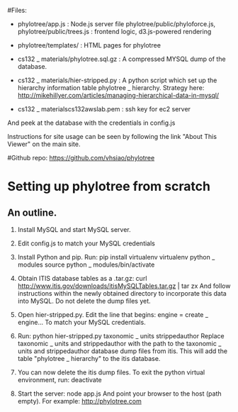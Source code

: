 #Files:
* phylotree/app.js : Node.js server file
phylotree/public/phyloforce.js, phylotree/public/trees.js : frontend logic, d3.js-powered rendering
* phylotree/templates/ : HTML pages for phylotree

* cs132 _ materials/phylotree.sql.gz : A compressed MYSQL dump of the database.

* cs132 _ materials/hier-stripped.py : A python script which set up the hierarchy information table phylotree _ hierarchy. Strategy here: http://mikehillyer.com/articles/managing-hierarchical-data-in-mysql/

* cs132 _ materialscs132awslab.pem : ssh key for ec2 server

And peek at the database with the credentials in config.js

Instructions for site usage can be seen by following the link "About This Viewer" on the main site.

#Github repo:
	https://github.com/vhsiao/phylotree

# Setting up phylotree from scratch
## An outline.
1. Install MySQL and start MySQL server.
2. Edit config.js to match your MySQL credentials
3. Install Python and pip. Run:
             pip install virtualenv
             virtualenv python _ modules
             source python _ modules/bin/activate
4. Obtain ITIS database tables as a .tar.gz:
             curl http://www.itis.gov/downloads/itisMySQLTables.tar.gz | tar zx 
   And follow instructions within the newly obtained directory to incorporate this data into MySQL. Do not delete the dump files yet. 
5. Open hier-stripped.py. Edit the line that begins:
             engine = create _ engine...
   To match your MySQL credentials. 

6. Run:
             python hier-stripped.py taxonomic _ units strippedauthor
   Replace taxonomic _ units and strippedauthor with the path to the taxonomic _ units and strippedauthor database dump files from itis. This will add the table "phylotree _ hierarchy" to the itis database.

7. You can now delete the itis dump files. To exit the python virtual environment, run:
             deactivate

8. Start the server:
             node app.js
   And point your browser to the host (path empty). For example: http://phylotree.com
